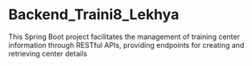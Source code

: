 # Backend_Traini8_Lekhya
 This Spring Boot project facilitates the management of training center information through RESTful APIs, providing endpoints for creating and retrieving center details
